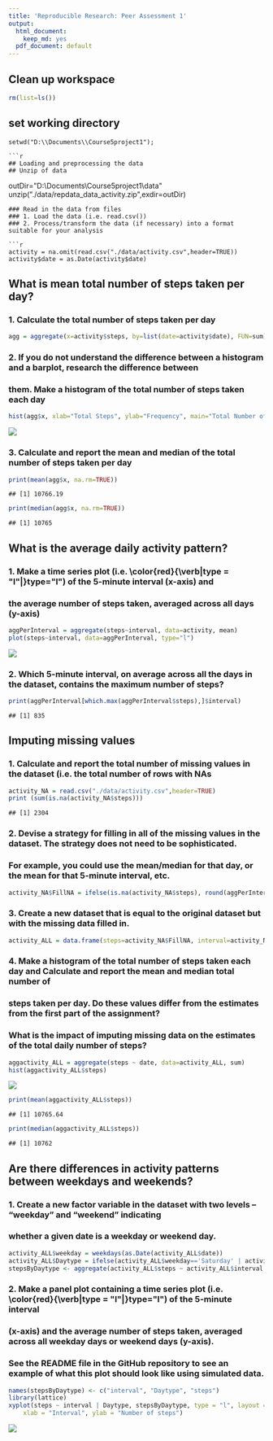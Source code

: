 ```yaml
---
title: 'Reproducible Research: Peer Assessment 1'
output:
  html_document:
    keep_md: yes
  pdf_document: default
---
```


## Clean up workspace

```r
rm(list=ls())
```
## set working directory 
```
setwd("D:\\Documents\\Course5project1");

```r
## Loading and preprocessing the data
## Unzip of data
```
outDir="D:\\Documents\\Course5project1\\data"
unzip("./data/repdata_data_activity.zip",exdir=outDir)
```
### Read in the data from files
### 1. Load the data (i.e. read.csv())
### 2. Process/transform the data (if necessary) into a format suitable for your analysis

```r
activity = na.omit(read.csv("./data/activity.csv",header=TRUE)) 
activity$date = as.Date(activity$date)
```
## What is mean total number of steps taken per day?
### 1. Calculate the total number of steps taken per day

```r
agg = aggregate(x=activity$steps, by=list(date=activity$date), FUN=sum)
```
### 2. If you do not understand the difference between a histogram and a barplot, research the difference between 
###    them. Make a histogram of the total number of steps taken each day

```r
hist(agg$x, xlab="Total Steps", ylab="Frequency", main="Total Number of Steps per day")
```

![](PA1_template_files/figure-html/unnamed-chunk-5-1.png)<!-- -->
### 3. Calculate and report the mean and median of the total number of steps taken per day

```r
print(mean(agg$x, na.rm=TRUE))
```

```
## [1] 10766.19
```

```r
print(median(agg$x, na.rm=TRUE))
```

```
## [1] 10765
```
## What is the average daily activity pattern?
### 1. Make a time series plot (i.e. \color{red}{\verb|type = "l"|}type="l") of the 5-minute interval (x-axis) and 
###    the average number of steps taken, averaged across all days (y-axis)

```r
aggPerInterval = aggregate(steps~interval, data=activity, mean)
plot(steps~interval, data=aggPerInterval, type="l")
```

![](PA1_template_files/figure-html/unnamed-chunk-7-1.png)<!-- -->
### 2. Which 5-minute interval, on average across all the days in the dataset, contains the maximum number of steps?

```r
print(aggPerInterval[which.max(aggPerInterval$steps),]$interval)
```

```
## [1] 835
```
## Imputing missing values
### 1. Calculate and report the total number of missing values in the dataset (i.e. the total number of rows with NAs

```r
activity_NA = read.csv("./data/activity.csv",header=TRUE)
print (sum(is.na(activity_NA$steps)))
```

```
## [1] 2304
```
### 2. Devise a strategy for filling in all of the missing values in the dataset. The strategy does not need to be   sophisticated. 
###    For example, you could use the mean/median for that day, or the mean for that 5-minute interval, etc.

```r
activity_NA$FillNA = ifelse(is.na(activity_NA$steps), round(aggPerInterval$steps[match(activity$interval, aggPerInterval$interval)],0), activity_NA$steps)
```
### 3. Create a new dataset that is equal to the original dataset but with the missing data filled in.

```r
activity_ALL = data.frame(steps=activity_NA$FillNA, interval=activity_NA$interval, date=activity_NA$date)
```
### 4. Make a histogram of the total number of steps taken each day and Calculate and report the mean and median total number of
###    steps taken per day. Do these values differ from the estimates from the first part of the assignment? 
###    What is the impact of imputing missing data on the estimates of the total daily number of steps?

```r
aggactivity_ALL = aggregate(steps ~ date, data=activity_ALL, sum)
hist(aggactivity_ALL$steps)
```

![](PA1_template_files/figure-html/unnamed-chunk-12-1.png)<!-- -->

```r
print(mean(aggactivity_ALL$steps))
```

```
## [1] 10765.64
```

```r
print(median(aggactivity_ALL$steps))
```

```
## [1] 10762
```
## Are there differences in activity patterns between weekdays and weekends?
### 1. Create a new factor variable in the dataset with two levels – “weekday” and “weekend” indicating 
###    whether a given date is a weekday or weekend day.

```r
activity_ALL$weekday = weekdays(as.Date(activity_ALL$date))
activity_ALL$Daytype = ifelse(activity_ALL$weekday=='Saturday' | activity_ALL$weekday=='Sunday', 'weekend','weekday')
stepsByDaytype <- aggregate(activity_ALL$steps ~ activity_ALL$interval + activity_ALL$Daytype, activity_ALL, mean)
```
### 2. Make a panel plot containing a time series plot (i.e. \color{red}{\verb|type = "l"|}type="l") of the 5-minute interval 
###    (x-axis) and the average number of steps taken, averaged across all weekday days or weekend days (y-axis). 
###    See the README file in the GitHub repository to see an example of what this plot should look like using simulated data.

```r
names(stepsByDaytype) <- c("interval", "Daytype", "steps")
library(lattice)
xyplot(steps ~ interval | Daytype, stepsByDaytype, type = "l", layout = c(1, 2), 
    xlab = "Interval", ylab = "Number of steps")
```

![](PA1_template_files/figure-html/unnamed-chunk-14-1.png)<!-- -->
